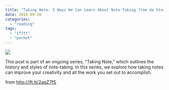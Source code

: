 ```yaml
---
title: "Taking Note: 5 Ways We Can Learn About Note-Taking from da Vinci"
date: 2016-09-20
categories: 
  - "reading"
tags: 
  - "ifttt"
  - "pocket"
---
```


![](images/2acalbo)  
  
This post is part of an ongoing series, “Taking Note,” which outlines the history and styles of note-taking. In this series, we explore how taking notes can improve your creativity and all the work you set out to accomplish.  
  
from http://ift.tt/2aqZ7fS
